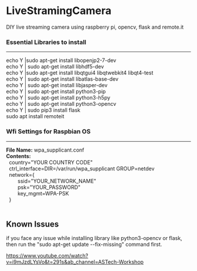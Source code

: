 # LiveStramingCamera
DIY live streaming camera using raspberry pi, opencv, flask and remote.it</br>

### Essential Libraries to install<br/>
---------------------------
echo Y |sudo apt-get install libopenjp2-7-dev<br/>
echo Y | sudo apt-get install libhdf5-dev<br/>
echo Y |sudo apt-get install libqtgui4 libqtwebkit4 libqt4-test<br/>
echo Y | sudo apt-get install libatlas-base-dev<br/>
echo Y | sudo apt-get install libjasper-dev<br/>
echo Y | sudo apt-get install python3-pip<br/>
echo Y | sudo apt-get install python3-h5py<br/>
echo Y | sudo apt-get install python3-opencv<br/>
echo Y | sudo pip3 install flask<br/>
sudo apt install remoteit<br/>



### Wfi Settings for Raspbian OS</br>
------------------------------
**File Name:** wpa_supplicant.conf<br/>
**Contents:**<br/>
&nbsp;&nbsp;country="YOUR COUNTRY CODE"<br/>
&nbsp;&nbsp;ctrl_interface=DIR=/var/run/wpa_supplicant GROUP=netdev<br/>
&nbsp;&nbsp;network={<br/>
&nbsp;&nbsp;&nbsp;&nbsp;&nbsp;&nbsp;&nbsp;&nbsp;ssid="YOUR_NETWORK_NAME"<br/>
&nbsp;&nbsp;&nbsp;&nbsp;&nbsp;&nbsp;&nbsp;&nbsp;psk="YOUR_PASSWORD"<br/>
&nbsp;&nbsp;&nbsp;&nbsp;&nbsp;&nbsp;&nbsp;&nbsp;key_mgmt=WPA-PSK<br/>
&nbsp;&nbsp;}</br></br>

Known Issues</br>
--------------------
if you face any issue while installing library like python3-opencv or flask,</br>
then run the "sudo apt-get update --fix-missing" command first.

https://www.youtube.com/watch?v=i9mJzdLYsVo&t=291s&ab_channel=ASTech-Workshop
